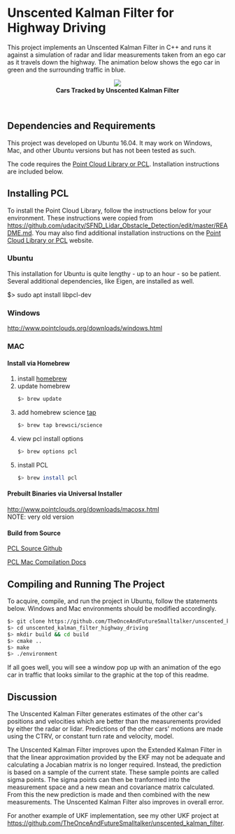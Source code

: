 # Unscented Kalman Filter for Highway Driving

This project implements an Unscented Kalman Filter in C++ and runs it against a simulation of radar and lidar measurements taken from an ego car as it travels down the highway. The animation below shows the ego car in green and the surrounding traffic in blue.  


<p align="center">
<img src="https://github.com/TheOnceAndFutureSmalltalker/unscented_kalman_filter_highway_driving/blob/master/media/ukf-highway-tracked.gif"  /><br /><b>Cars Tracked by Unscented Kalman Filter</b></p>
<br />

## Dependencies and Requirements

This project was developed on Ubuntu 16.04.  It may work on Windows, Mac, and other Ubuntu versions but has not been tested as such.

The code requires the <a href="http://pointclouds.org/">Point Cloud Library or PCL</a>.  Installation instructions are included below.


## Installing PCL

To install the Point Cloud Library, follow the instructions below for your environment.  These instructions were copied from https://github.com/udacity/SFND_Lidar_Obstacle_Detection/edit/master/README.md.  You may also find additional installation instructions on the <a href="http://pointclouds.org/">Point Cloud Library or PCL</a> website.

### Ubuntu 
This installation for Ubuntu is quite lengthy - up to an hour - so be patient.  Several additional dependencies, like Eigen, are installed as well.

$> sudo apt install libpcl-dev


### Windows 

http://www.pointclouds.org/downloads/windows.html

### MAC

#### Install via Homebrew
1. install [homebrew](https://brew.sh/)
2. update homebrew 
	```bash
	$> brew update
	```
3. add  homebrew science [tap](https://docs.brew.sh/Taps) 
	```bash
	$> brew tap brewsci/science
	```
4. view pcl install options
	```bash
	$> brew options pcl
	```
5. install PCL 
	```bash
	$> brew install pcl
	```

#### Prebuilt Binaries via Universal Installer
http://www.pointclouds.org/downloads/macosx.html  
NOTE: very old version 

#### Build from Source

[PCL Source Github](https://github.com/PointCloudLibrary/pcl)

[PCL Mac Compilation Docs](http://www.pointclouds.org/documentation/tutorials/compiling_pcl_macosx.php)

## Compiling and Running The Project

To acquire, compile, and run the project in Ubuntu, follow the statements below.  Windows and Mac environments should be modified accordingly.

```bash
$> git clone https://github.com/TheOnceAndFutureSmalltalker/unscented_kalman_filter_highway_driving.git
$> cd unscented_kalman_filter_highway_driving
$> mkdir build && cd build
$> cmake ..
$> make
$> ./environment 
```

If all goes well, you will see a window pop up with an animation of the ego car in traffic that looks similar to the graphic at the top of this readme.

## Discussion

The Unscented Kalman Filter generates estimates of the other car's positions and velocities which are better than the measurements provided by either the radar or lidar.  Predictions of the other cars' motions are made using the CTRV, or constant turn rate and velocity, model. 

The Unscented Kalman Filter improves upon the Extended Kalman Filter in that the linear approximation provided by the EKF may not be adequate and calculating a Jocabian matrix is no longer required. Instead, the prediction is based on a sample of the current state. These sample points are called sigma points. The sigma points can then be tranformed into the measurement space and a new mean and covariance matrix calculated. From this the new prediction is made and then combined with the new measurements. The Unscented Kalman Filter also improves in overall error.

For another example of UKF implementation, see my other UKF project at https://github.com/TheOnceAndFutureSmalltalker/unscented_kalman_filter.
